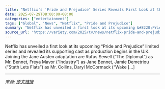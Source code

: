 ```yaml
---
title: "Netflix’s ‘Pride and Prejudice’ Series Reveals First Look at the Bennet Sisters, Rounds Out Cast With Rufus Sewell, Louis Partridge, Rhea Norwood and More"
date: 2025-07-29T08:00:00+08:00
categories: ["entertainment"]
tags: ["Global", "News", "Netflix", "Pride and Prejudice"]
summary: "Netflix has unveiled a first look at its upcoming &#8220;Pride and Prejudice&#8221; limited series and revealed its supporting cast as production begins in the U.K. Joining the Jane Austen adaptation "
source_url: "https://variety.com/2025/tv/news/netflix-pride-and-prejudice-first-look-full-cast-revealed-1236472819/"
---
```


Netflix has unveiled a first look at its upcoming &#8220;Pride and Prejudice&#8221; limited series and revealed its supporting cast as production begins in the U.K. Joining the Jane Austen adaptation are Rufus Sewell (&#8220;The Diplomat&#8221;) as Mr. Bennet, Freya Mavor (&#8220;Industry&#8221;) as Jane Bennet, Jamie Demetriou (&#8220;Stath Lets Flats&#8221;) as Mr. Collins, Daryl McCormack (&#8220;Wake [&#8230;]

---

*来源: [原文链接](https://variety.com/2025/tv/news/netflix-pride-and-prejudice-first-look-full-cast-revealed-1236472819/)*
